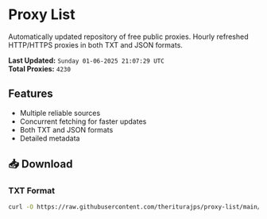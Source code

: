 # Proxy List

Automatically updated repository of free public proxies. Hourly refreshed HTTP/HTTPS proxies in both TXT and JSON formats.

**Last Updated:** `Sunday 01-06-2025 21:07:29 UTC`  
**Total Proxies:** `4230`

## Features
- Multiple reliable sources
- Concurrent fetching for faster updates
- Both TXT and JSON formats
- Detailed metadata

## 📥 Download

### TXT Format
```bash
curl -O https://raw.githubusercontent.com/theriturajps/proxy-list/main/proxies.txt